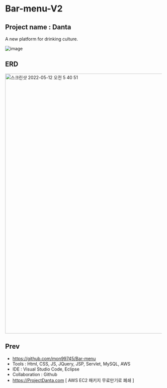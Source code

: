 # Bar-menu-V2

## Project name : Danta
A new platform for drinking culture.

![image](https://user-images.githubusercontent.com/84507123/150490207-a1d78786-1217-48ec-9ea0-3024b90f8ff2.png)

## ERD
<img width="836" alt="스크린샷 2022-05-12 오전 5 40 51" src="https://user-images.githubusercontent.com/84507123/167962771-d0cb1e68-27d4-4b50-b4f3-5655b584bb9c.png">

## Prev
  - https://github.com/mon99745/Bar-menu
  - Tools : Html, CSS, JS, JQuery, JSP, Servlet, MySQL, AWS
  - IDE : Visual Studio Code, Eclipse 
  - Collaboration : Github
  - https://ProjectDanta.com [ AWS EC2 패키지 무료만기로 폐쇄 ]










